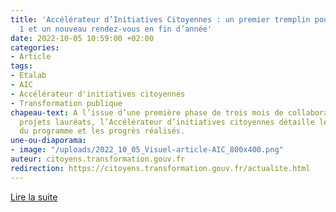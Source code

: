 ```yaml
---
title: 'Accélérateur d’Initiatives Citoyennes : un premier tremplin pour la Promo
  1 et un nouveau rendez-vous en fin d’année'
date: 2022-10-05 10:59:00 +02:00
categories:
- Article
tags:
- Etalab
- AIC
- Accélérateur d'initiatives citoyennes
- Transformation publique
chapeau-text: A l’issue d’une première phase de trois mois de collaboration avec les
  projets lauréats, l’Accélérateur d’initiatives citoyennes détaille les avancées
  du programme et les progrès réalisés.
une-ou-diaporama:
- image: "/uploads/2022_10_05_Visuel-article-AIC_800x400.png"
auteur: citoyens.transformation.gouv.fr
redirection: https://citoyens.transformation.gouv.fr/actualite.html
---
```


<div class="lien-important"><p><a href="https://citoyens.transformation.gouv.fr/actualite.html" alt="Lire la suite - Lien externe">Lire la suite</a></p></div>